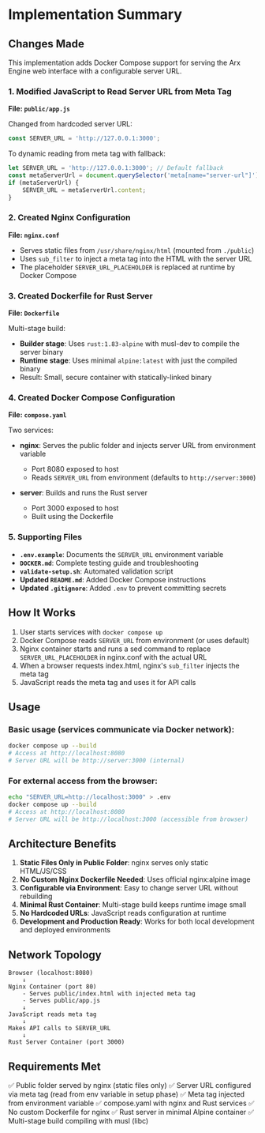 # Implementation Summary

## Changes Made

This implementation adds Docker Compose support for serving the Arx Engine web interface with a configurable server URL.

### 1. Modified JavaScript to Read Server URL from Meta Tag

**File: `public/app.js`**

Changed from hardcoded server URL:
```javascript
const SERVER_URL = 'http://127.0.0.1:3000';
```

To dynamic reading from meta tag with fallback:
```javascript
let SERVER_URL = 'http://127.0.0.1:3000'; // Default fallback
const metaServerUrl = document.querySelector('meta[name="server-url"]');
if (metaServerUrl) {
    SERVER_URL = metaServerUrl.content;
}
```

### 2. Created Nginx Configuration

**File: `nginx.conf`**

- Serves static files from `/usr/share/nginx/html` (mounted from `./public`)
- Uses `sub_filter` to inject a meta tag into the HTML with the server URL
- The placeholder `SERVER_URL_PLACEHOLDER` is replaced at runtime by Docker Compose

### 3. Created Dockerfile for Rust Server

**File: `Dockerfile`**

Multi-stage build:
- **Builder stage**: Uses `rust:1.83-alpine` with musl-dev to compile the server binary
- **Runtime stage**: Uses minimal `alpine:latest` with just the compiled binary
- Result: Small, secure container with statically-linked binary

### 4. Created Docker Compose Configuration

**File: `compose.yaml`**

Two services:
- **nginx**: Serves the public folder and injects server URL from environment variable
  - Port 8080 exposed to host
  - Reads `SERVER_URL` from environment (defaults to `http://server:3000`)
  
- **server**: Builds and runs the Rust server
  - Port 3000 exposed to host
  - Built using the Dockerfile

### 5. Supporting Files

- **`.env.example`**: Documents the `SERVER_URL` environment variable
- **`DOCKER.md`**: Complete testing guide and troubleshooting
- **`validate-setup.sh`**: Automated validation script
- **Updated `README.md`**: Added Docker Compose instructions
- **Updated `.gitignore`**: Added `.env` to prevent committing secrets

## How It Works

1. User starts services with `docker compose up`
2. Docker Compose reads `SERVER_URL` from environment (or uses default)
3. Nginx container starts and runs a sed command to replace `SERVER_URL_PLACEHOLDER` in nginx.conf with the actual URL
4. When a browser requests index.html, nginx's `sub_filter` injects the meta tag
5. JavaScript reads the meta tag and uses it for API calls

## Usage

### Basic usage (services communicate via Docker network):
```bash
docker compose up --build
# Access at http://localhost:8080
# Server URL will be http://server:3000 (internal)
```

### For external access from the browser:
```bash
echo "SERVER_URL=http://localhost:3000" > .env
docker compose up --build
# Access at http://localhost:8080
# Server URL will be http://localhost:3000 (accessible from browser)
```

## Architecture Benefits

1. **Static Files Only in Public Folder**: nginx serves only static HTML/JS/CSS
2. **No Custom Nginx Dockerfile Needed**: Uses official nginx:alpine image
3. **Configurable via Environment**: Easy to change server URL without rebuilding
4. **Minimal Rust Container**: Multi-stage build keeps runtime image small
5. **No Hardcoded URLs**: JavaScript reads configuration at runtime
6. **Development and Production Ready**: Works for both local development and deployed environments

## Network Topology

```
Browser (localhost:8080)
    ↓
Nginx Container (port 80)
    - Serves public/index.html with injected meta tag
    - Serves public/app.js
    ↓
JavaScript reads meta tag
    ↓
Makes API calls to SERVER_URL
    ↓
Rust Server Container (port 3000)
```

## Requirements Met

✅ Public folder served by nginx (static files only)
✅ Server URL configured via meta tag (read from env variable in setup phase)
✅ Meta tag injected from environment variable
✅ compose.yaml with nginx and Rust services
✅ No custom Dockerfile for nginx
✅ Rust server in minimal Alpine container
✅ Multi-stage build compiling with musl (libc)
